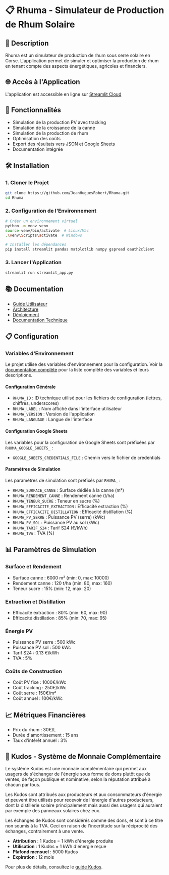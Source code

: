 # 📋 Rhuma - Simulateur de Production de Rhum Solaire

## 🎯 Description

Rhuma est un simulateur de production de rhum sous serre solaire en Corse. L'application permet de simuler et optimiser la production de rhum en tenant compte des aspects énergétiques, agricoles et financiers.

## 🌐 Accès à l'Application

L'application est accessible en ligne sur [Streamlit Cloud](https://acorsica.streamlit.app/)

## 🚀 Fonctionnalités

- Simulation de la production PV avec tracking
- Simulation de la croissance de la canne
- Simulation de la production de rhum
- Optimisation des coûts
- Export des résultats vers JSON et Google Sheets
- Documentation intégrée

## 🛠️ Installation

### 1. Cloner le Projet

```bash
git clone https://github.com/JeanHuguesRobert/Rhuma.git
cd Rhuma
```

### 2. Configuration de l'Environnement

```bash
# Créer un environnement virtuel
python -m venv venv
source venv/bin/activate  # Linux/Mac
.\venv\Scripts\activate  # Windows

# Installer les dépendances
pip install streamlit pandas matplotlib numpy gspread oauth2client
```

### 3. Lancer l'Application

```bash
streamlit run streamlit_app.py
```

## 📚 Documentation

- [Guide Utilisateur](docs/user_guide.md)
- [Architecture](docs/ARCHITECTURE.md)
- [Déploiement](docs/DEPLOYMENT.md)
- [Documentation Technique](docs/README_TECH.md)

## 📋 Configuration

### Variables d'Environnement

Le projet utilise des variables d'environnement pour la configuration. Voir la [documentation complète](docs/user_guide.md#configuration) pour la liste complète des variables et leurs descriptions.

#### Configuration Générale

- `RHUMA_ID` : ID technique utilisé pour les fichiers de configuration (lettres, chiffres, underscores)
- `RHUMA_LABEL` : Nom affiché dans l'interface utilisateur
- `RHUMA_VERSION` : Version de l'application
- `RHUMA_LANGUAGE` : Langue de l'interface

#### Configuration Google Sheets

Les variables pour la configuration de Google Sheets sont préfixées par `RHUMA_GOOGLE_SHEETS_` :

- `GOOGLE_SHEETS_CREDENTIALS_FILE` : Chemin vers le fichier de credentials

#### Paramètres de Simulation

Les paramètres de simulation sont préfixés par `RHUMA_` :

- `RHUMA_SURFACE_CANNE` : Surface dédiée à la canne (m²)
- `RHUMA_RENDEMENT_CANNE` : Rendement canne (t/ha)
- `RHUMA_TENEUR_SUCRE` : Teneur en sucre (%)
- `RHUMA_EFFICACITE_EXTRACTION` : Efficacité extraction (%)
- `RHUMA_EFFICACITE_DISTILLATION` : Efficacité distillation (%)
- `RHUMA_PV_SERRE` : Puissance PV (serre) (kWc)
- `RHUMA_PV_SOL` : Puissance PV au sol (kWc)
- `RHUMA_TARIF_S24` : Tarif S24 (€/kWh)
- `RHUMA_TVA` : TVA (%)

## 📊 Paramètres de Simulation

### Surface et Rendement

- Surface canne : 6000 m² (min: 0, max: 10000)
- Rendement canne : 120 t/ha (min: 80, max: 160)
- Teneur sucre : 15% (min: 12, max: 20)

### Extraction et Distillation

- Efficacité extraction : 80% (min: 60, max: 90)
- Efficacité distillation : 85% (min: 70, max: 95)

### Énergie PV

- Puissance PV serre : 500 kWc
- Puissance PV sol : 500 kWc
- Tarif S24 : 0.13 €/kWh
- TVA : 5%

### Coûts de Construction

- Coût PV fixe : 1000€/kWc
- Coût tracking : 250€/kWc
- Coût serre : 150€/m²
- Coût annuel : 100€/kWc

## 📈 Métriques Financières

- Prix du rhum : 30€/L
- Durée d'amortissement : 15 ans
- Taux d'intérêt annuel : 3%

## 🏅 Kudos - Système de Monnaie Complémentaire

Le système Kudos est une monnaie complémentaire qui permet aux usagers de s'échanger de l'énergie sous forme de dons plutôt que de ventes, de façon publique et nominative, selon la réputation attribué à chacun par tous.

Les Kudos sont attribués aux producteurs et aux consommateurs d'énergie et peuvent être utilisés pour recevoir de l'énergie d'autres producteurs, dont la distillerie solaire principalement mais aussi des usagers qui auraient par exemple des panneaux solaires chez eux.

Les échanges de Kudos sont considérés comme des dons, et sont à ce titre non soumis à la TVA. Ceci en raison de l'incertitude sur la réciprocité des échanges, contrairement à une vente.

- **Attribution** : 1 Kudos = 1 kWh d'énergie produite
- **Utilisation** : 1 Kudos = 1 kWh d'énergie reçue
- **Plafond mensuel** : 5000 Kudos
- **Expiration** : 12 mois

Pour plus de détails, consultez le [guide Kudos](modules/kudos/kudos_README.md).
